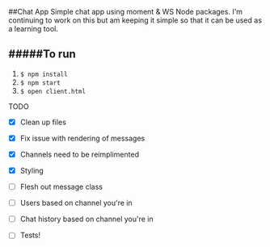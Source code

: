##Chat App
Simple chat app using moment & WS Node packages. I'm continuing to work on this but am keeping it simple so that it can be used as a learning tool.

#####To run
  ---
1. ```$ npm install```
2. ```$ npm start```
3. ```$ open client.html```

TODO 
* [x] Clean up files
* [x] Fix issue with rendering of messages
* [x] Channels need to be reimplimented
* [x] Styling
* [ ] Flesh out message class
* [ ] Users based on channel you're in
* [ ] Chat history based on channel you're in
* [ ] Tests!

